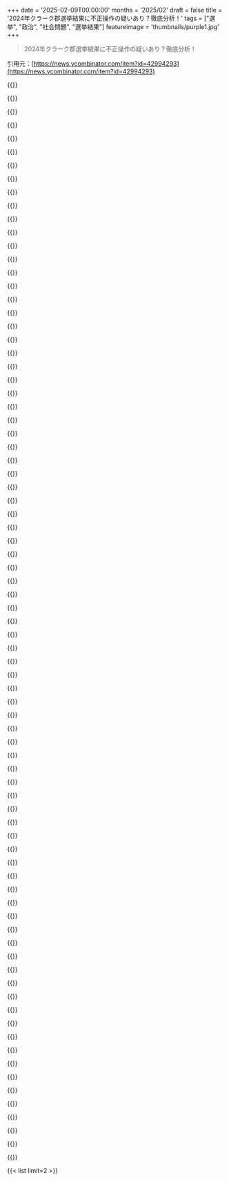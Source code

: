 +++
date = '2025-02-09T00:00:00'
months = '2025/02'
draft = false
title = '2024年クラーク郡選挙結果に不正操作の疑いあり？徹底分析！'
tags = ["選挙", "政治", "社会問題", "選挙結果"]
featureimage = 'thumbnails/purple1.jpg'
+++

> 2024年クラーク郡選挙結果に不正操作の疑いあり？徹底分析！

引用元：[https://news.ycombinator.com/item?id=42994293](https://news.ycombinator.com/item?id=42994293)

{{<matomeQuote body="これには注意が必要だね。EIN Presswireのニュースは保証なしにそのまま提供されてるから、この記事の内容の正確性や信頼性に責任を持たないって言ってる。これ、ニュースじゃなくて、有料のプレスリリースだよ。" userName="8organicbits" createdAt="2025-02-10T00:47:14" color="">}}

{{<matomeQuote body="分析のウェブサイトのリンクだよ。プレスリリースよりもこっちをちゃんと調べたほうがいいよ。https://electiontruthalliance.org/clark-county%2C-nv" userName="beedeebeedee" createdAt="2025-02-10T00:59:56" color="">}}

{{<matomeQuote body="これも指摘しておくよ。https://www.einpresswire.com/ai/press-release-generatorこれ、AIの空想かもしれない。作った人には恥を知ってほしいね。" userName="cogman10" createdAt="2025-02-10T00:53:41" color="">}}

{{<matomeQuote body="”フラグ”を押したよ。みんなもそうしたほうがいいと思う。" userName="loeg" createdAt="2025-02-10T00:56:35" color="">}}

{{<matomeQuote body="強く反対だな。分析や見つけたアーティファクトを調べるべきだし、それが共有されたソフトウェアと似ているかどうかも議論する価値がある。このコミュニティはこの問題に関心があるから、考察することが大事だと思う。" userName="beedeebeedee" createdAt="2025-02-10T01:03:26" color="">}}

{{<matomeQuote body="これは極端で分裂を招く主張だし、有料の地元テレビのウェブサイトで発表されてる。内容は説得力に欠けるし、信頼できる第三者が主張を裏付けていない。主張の出所は三ヶ月前に存在しなかった組織だから、疑う理由は多い。" userName="loeg" createdAt="2025-02-10T01:08:36" color="">}}

{{<matomeQuote body="君の批判は分析（やソフトウェア）を理解することとは無関係だね。読んで、考えて、議論しようよ。興味がないなら無視すればいいのに、他の人がやるのを抑圧しようとしてるのはおかしいよ。結果が説得力がなければ、それはそれでわかるはず。" userName="beedeebeedee" createdAt="2025-02-10T01:19:56" color="">}}

{{<matomeQuote body="ソースのブログを見たけど、あまりにも雑で信憑性に欠けると思った。本当に提示された”証拠”は変動幅の大きいデータの中からの一つのチョイスに過ぎない。提出する前にもっと詳しく調べるべきだったという批判は正当だと思う。" userName="throwworhtthrow" createdAt="2025-02-10T02:08:14" color="">}}

{{<matomeQuote body="データの分析を共有してくれない？他のコメントも詳しい情報を提供してるし、君の漠然とした評価だけだと議論を抑えつけようとしてると受け取られるよ。" userName="beedeebeedee" createdAt="2025-02-10T03:50:46" color="">}}

{{<matomeQuote body="”議論を抑えつけようとしてる”って、まさに心を読んでるね。" userName="perching_aix" createdAt="2025-02-10T17:04:02" color="">}}

{{<matomeQuote body="ここにはスレッドを通報するよう呼びかけるコメントがいくつかあったんだけど、実際に通報されてフロントページから消されたね。この議論ができないってのが一番スキャンダラスだと思う、我々はただのオタクだからさ。" userName="thejazzman" createdAt="2025-02-10T22:26:10" color="">}}

{{<matomeQuote body="ここはオリジナルの研究をする場所じゃないし、このコミュニティは分断的なトピックの冷静な分析に向いてないよ。" userName="loeg" createdAt="2025-02-10T02:40:12" color="">}}

{{<matomeQuote body="議論を抑え込もうとするのは、冷静に分断的なトピックを分析することとは真逆だから、反論を証明しようとしてるんだね。私を含め、多くの人が反対意見を持っているから、もっと掘り下げてオープンな議論をすることを勧めるよ。" userName="beedeebeedee" createdAt="2025-02-10T03:53:45" color="">}}

{{<matomeQuote body="彼らは意見を共有しているだけで、証拠はどこにもないよ。議論を抑えることが冷静にトピックを分析することの反対だって言われても、それはあなたの意見だよね。大体、ほとんどの議論は質が低いってことが分かるから、そう考えるのもわかるよ。" userName="perching_aix" createdAt="2025-02-10T21:15:45" color="">}}

{{<matomeQuote body="他の人に記事を通報するように頼むのは意見を共有するためじゃなくて、実際に通報の結果を得るためだよ。昨日、フロントページの3位からこれが消されたからね。" userName="thejazzman" createdAt="2025-02-10T22:28:21" color="#45d325">}}

{{<matomeQuote body="通報されたということが実証できないんじゃないかな。人々が特定の人の呼びかけで通報するとは思えないし、その発言はちょっと違うんだ。" userName="perching_aix" createdAt="2025-02-10T22:54:50" color="">}}

{{<matomeQuote body="数学論理的には、「議論を抑える」の反対は「議論を促す」ってわけじゃないよ。" userName="seethedeaduu" createdAt="2025-02-11T17:51:28" color="">}}

{{<matomeQuote body="ここはウィキペディアじゃないし、政治に関する話題はほとんどオフトピックだけど、あなたが言った理由ではないよ。" userName="cwillu" createdAt="2025-02-11T05:36:03" color="">}}

{{<matomeQuote body="そのデータを見てきたから、ちょっとした反論を投稿しようと思ったけど、通報されてコメントできなかった。通報する時に自分のコメントを残していればよかったと思うよ。" userName="throwworhtthrow" createdAt="2025-02-10T01:53:10" color="">}}

{{<matomeQuote body="これ、コミュニティにとって心配だよな。DOGEのエンジニア、Ethan ShaotranがMusk主催のハッカソンで投票集計を偽装できるソフト作ったって話だし。でも今はその名前がリポジトリから消えてて、プライベートユーザーになってる。でも、アーカイブされたdevpostのページで見つけられるみたい。これが結果を偽装するのに使えるのか、本当にそうだとしたら証拠を見つけられるのか疑問だよ。" userName="beedeebeedee" createdAt="2025-02-09T21:37:38" color="#ff33a1">}}

{{<matomeQuote body="オープンソースのソフトがどうやって投票の有効性をチェックしたり、偽の投票を作るのが選挙詐欺に役立つのか全然わからないよ。偽票を集計場所に持っていくのが難しいし、作り方なんて誰でもできるじゃん。" userName="GuB-42" createdAt="2025-02-10T01:46:13" color="">}}

{{<matomeQuote body="このリポジトリって投票がちゃんとカウントされるのを保証するためのものだよね？それを偽装するためのものじゃない気がする。私もbskyで意見投稿したよ。" userName="patcon" createdAt="2025-02-10T00:52:29" color="">}}

{{<matomeQuote body="そのテストスイートの存在には特に悪いことはないと思う。でも、Eの内輪に入るためにはこのスキルセットが必要なのかもしれないっていうのは、疑いの証拠が増えるよね。" userName="rcpt" createdAt="2025-02-10T01:21:05" color="">}}

{{<matomeQuote body="選挙の有効性を確かめるためにコードを書くって、エレクトロンの不正の証だとする論理はどうもおかしい気がする。" userName="smsm42" createdAt="2025-02-10T08:50:58" color="">}}

{{<matomeQuote body="Elonや2024年の選挙に関して、怪しい活動がたくさんある中で、内輪に投票生成の専門家がいるのは確かに怪しいな。同時に、これはあくまで疑わしき証拠なんだけどね。" userName="rcpt" createdAt="2025-02-10T17:06:17" color="">}}

{{<matomeQuote body="毎回の選挙に不正の疑いはついて回るし、負け側が疑惑を持つのはいつものこと。実際に詐欺があることもあるけど、そうじゃないことも多いから、すごく慎重になるべきだと思う。" userName="smsm42" createdAt="2025-02-10T22:02:53" color="">}}

{{<matomeQuote body="Muskが選挙を操作したって主張には懐疑的だったけど、Trumpがそれを自慢してるから興味深いよな。選挙の安全性について真剣に考えてるだろうし。" userName="jquery" createdAt="2025-02-10T00:55:24" color="">}}

{{<matomeQuote body="なんでそんなことする人がいるんだろう、ちょっと怖いわ。" userName="Ancalagon" createdAt="2025-02-09T22:29:14" color="">}}

{{<matomeQuote body="Election Truth Allianceの報告には統計的にもっと重い証拠があるみたい。Clark Countyでの投票シェアに強い不連続性があって、これって過去の不正疑惑の選挙でも見られるんだよ。データを集めてくれるといいけど、何が見つかるかは分からないね。" userName="drawkward" createdAt="2025-02-10T22:09:08" color="#ff5733">}}

{{<matomeQuote body="2023年の時点で、右寄りの人に対して『選挙否定派』ってのが nonstop な侮辱語だったのを思い出すよ。" userName="ARandomerDude" createdAt="2025-02-10T00:52:12" color="">}}

{{<matomeQuote body="2023年には2020年の選挙に関する疑惑は共和党の多くの担当者や委員会によって徹底的に調査されたけど、実際の証拠は見つからなかったんだ。今でも選挙が盗まれたって信じてる人は、少なくとも故意に無知だよ。この分析は公開データを使っていて、他の統計学者が再現できるような情報を提供してる。これは2020年の選挙後のほとんどの主張とはまったく異なるよ。" userName="tzs" createdAt="2025-02-10T03:54:19" color="#45d325">}}

{{<matomeQuote body="このグループの政治的な立ち位置はなんなの？2024年に設立された組織からの有料プレスリリースしかないのに、役員もあまりよく知られてない人ばっかりだし。" userName="barryrandall" createdAt="2025-02-10T15:51:28" color="">}}

{{<matomeQuote body="彼らが示しているのは、対面投票がハリスを支持してないってこと。これは驚くことじゃないよね。平均的に見ると、民主党の人はコロナを心配してるのが多いから。今回は正直な審査を受けないだろうし、彼らは何もないことを認める必要もないだろう。" userName="LorenPechtel" createdAt="2025-02-10T20:50:52" color="">}}

{{<matomeQuote body="早期投票における票の偏りやバッチサイズの相関を再現できたよ。郵送投票の平均的なバッチサイズは高かったし、選挙日に比べて機械の数が少なかったのが興味深い。統計って直感的じゃないこともあるんだよね。" userName="deckar01" createdAt="2025-02-11T04:24:13" color="">}}

{{<matomeQuote body="編集：郵送投票はむしろ分布が広がってない。小さいセットの分布の分析をミニマムとマキシマムだけでやると、他のセットみたいに全範囲でやらないと意味ないんだよね。バッチサイズが増えるにつれて分布に近づくから、もう驚くことじゃなくなった。" userName="deckar01" createdAt="2025-02-11T17:44:04" color="">}}

{{<matomeQuote body="あの分析を選挙日のグループと比較してみようとしたけど、ちょっと混乱したな。データについてもっと知りたい。" userName="beedeebeedee" createdAt="2025-02-11T18:30:28" color="">}}

{{<matomeQuote body="こんな記事、まじでパワフルだと思う。2024年の干渉を主張している側が2020年の選挙不正を疑うのは民主主義を否定することだって主張してたから、作者たちが誰かを納得させることは無理だと思う。選挙の詐欺が本物だとしても、システムを直さないといけないよ。" userName="quotemstr" createdAt="2025-02-10T00:45:02" color="">}}

{{<matomeQuote body="2024年の選挙が不正だったと主流の民主党が主張することは絶対ない。これは過激な団体だし、民主党を代表しているわけじゃないよ。" userName="loeg" createdAt="2025-02-10T01:00:14" color="">}}

{{<matomeQuote body="民主党の立場は分析に影響しないはずだよ。証拠があるなら、その証拠はそのまま評価されるべきだと思う。" userName="beedeebeedee" createdAt="2025-02-10T01:15:12" color="">}}

{{<matomeQuote body="GPは2024年の民主党の反応が2020年の共和党のそれと同じだと言いたいみたいだけど、全然違う。" userName="loeg" createdAt="2025-02-10T02:38:39" color="">}}

{{<matomeQuote body="2024年に干渉を疑っているのは、2020年の不正を疑うことが民主主義を否定することだって言ってた連中だ。証拠を出せないまま、誰も納得しないと思うよ。" userName="Trasmatta" createdAt="2025-02-10T00:55:14" color="">}}

{{<matomeQuote body="スレッドの流れが心配だ。2020年の不正の主張は投票の郵送や憶測に基づいていたが、今回のは統計分析に基づいている。HNの人たちには受け入れられるはずだ。" userName="z3c0" createdAt="2025-02-10T01:03:38" color="">}}

{{<matomeQuote body="民主主義には選挙民に多くを求める。投票が思い通りにならないときは、自分の価値観を抑えて相手のものを受け入れる必要がある。" userName="CWuestefeld" createdAt="2025-02-10T01:12:40" color="">}}

{{<matomeQuote body="この手の記事は本当にうんざりだ。証拠をちゃんと見ずに意見を言うのは良くない。科学者が月は実在すると言うのに、FacebookのKeithがそれがホログラムだと言ったらどうするの？" userName="DoctorOW" createdAt="2025-02-10T01:00:59" color="#45d325">}}

{{<matomeQuote body="選挙機械がドイツでは禁止されているのには理由がある。" userName="amai" createdAt="2025-02-10T21:33:11" color="">}}

{{<matomeQuote body="彼らの分析は不十分な気がする。ハリスが下位のレースに比べて劣っていたことが主な理由とされているが、キャンペーン自体も不人気で弱いのが大きいと思う。" userName="lanternfish" createdAt="2025-02-10T00:47:03" color="">}}

{{<matomeQuote body="具体的な主張は奇妙だ。最初の300票はランダムパターンで、その後が候補者に偏るって言ってる。でも、実際の投票データではあまり見られない。" userName="defrost" createdAt="2025-02-10T00:55:06" color="">}}

{{<matomeQuote body="その点線をどこに引くべきか分からないけど、票数が多い機械間でのバラツキは少ないべきだと思う。地理的分布が影響してるかも。" userName="throw678937" createdAt="2025-02-10T05:55:28" color="">}}

{{<matomeQuote body="統計パターンがロシアやジョージアの確認済みの不正のそれと似ているのが主なポイント。ハリスに不利な要因を見逃しているか、意図的に無視している可能性がある。" userName="z3c0" createdAt="2025-02-10T00:54:52" color="">}}

{{<matomeQuote body="生データをダウンロードして、自分で“ロシアンテール”パターンがないと確認したの？" userName="defrost" createdAt="2025-02-10T01:13:27" color="">}}

{{<matomeQuote body="これはまさに数秘術だね。全然説得力を感じないよ。" userName="loeg" createdAt="2025-02-10T02:41:22" color="">}}

{{<matomeQuote body="必ずしも正しいとは限らない。確かに。’文字通り数秘術’なんて言うのは誇張に過ぎないよ。あなたのコメントは実質的な内容がなく、同じ’直感的な意見’を繰り返すだけ。" userName="defrost" createdAt="2025-02-10T02:59:41" color="">}}

{{<matomeQuote body="別のコメント主がコラボノートを投稿してるよ。あなたは全ての投稿を否定的に捉えてるけど、それは統計分析に基づくんじゃなくて、自分の価値判断によるものだよ。少なくとも、そのコラボノートをコピーして貼り付けて、元の分析を読んでから否定して！" userName="beedeebeedee" createdAt="2025-02-10T04:33:14" color="">}}

{{<matomeQuote body="あなたは彼らの分析の大半を見逃している。驚くべき異常（いわゆる'ロシアンテール'）は早期投票に現れて、当日投票や郵送投票には現れないんだ。もう一度読み返して、見逃した点をキャッチしたほうがいいよ。他のコメント主がコラボノートを投稿したから、詳細が見たいなら掘り下げてみて！" userName="beedeebeedee" createdAt="2025-02-10T04:16:29" color="">}}

{{<matomeQuote body="Election Truth Allianceの分析やトランプの他の主張に関する文脈を提供するNewsweekの記事だよ。" userName="beedeebeedee" createdAt="2025-02-09T23:07:56" color="">}}

{{<matomeQuote body="“彼はコンピュータを誰よりも知ってる。あの投票計算のコンピュータたちがね。”トランプが群衆に語った。’ペンシルバニアでは圧勝した’とも言ってる。たとえETAの分析やDOGE社員の投票ソフトウェアに関わらず、トランプのこのコメントは調査の必要があるって疑念を招いてるよ。すぐにフラグを立てたり、ダウンvoteするのは早すぎると思う。" userName="beedeebeedee" createdAt="2025-02-10T04:26:35" color="">}}

{{<matomeQuote body="この投稿の重要な主張の一つ、早期投票の集計における’ロシアンテール’を、Clark County, NVのウェブサイトにホストされている生データから再現できるよ。これはコラボノートで実行できるコードだ。" userName="brchr" createdAt="2025-02-10T02:57:50" color="#45d325">}}

{{<matomeQuote body="ありがとう！私はそのノートブックを実行して、早期投票のヒストグラムを再現したよ。共有してくれて感謝してる。他のコメント主は詳細を提供せずに分析を否定してるから、みんなもこのノートブックを再現してみて掘り下げるべきだと思う。’ロシアンテール’が何か知らない人のために、このPDFのリンクもあるよ。" userName="beedeebeedee" createdAt="2025-02-10T04:18:24" color="#45d325">}}

{{<matomeQuote body="元の投稿にコメントした方が便利だったかもね。" userName="derangedHorse" createdAt="2025-02-10T13:55:41" color="">}}

{{<matomeQuote body="このスレッドの元の投稿者に返信してるけど、全体の議論に関係あるからトップレベルコメントにしたよ。公平な選挙なら投票率はベル型のグラフになるはずで、データに異常があると不正の可能性があるんだって。だけど、データから結論を出すなんてあり得ないし、あくまで'不正の証拠かもしれない'という程度でしかないんだよね。地域ごとの配分が異常だとか言われてるけど、全員が同じ分布に従うなんて仮定は無理があるし、色々な要因があるのにその辺無視してるんじゃないかな。具体的な証拠がないとただの意見で終わっちゃうよ。" userName="derangedHorse" createdAt="2025-02-10T13:54:22" color="#785bff">}}

{{<matomeQuote body="データから結論を出せるなんてペダンティックに過ぎるよ。科学的研究はデータから結論を出すプロセスだし、定期的な測定や独立変数の管理が必要なんだから。" userName="z3c0" createdAt="2025-02-10T17:30:36" color="">}}

{{<matomeQuote body="確かに、私は’尊敬される’統計学者の基準を主観的に決めてるけどね。統計学者はデータを分析して客観的な判断を下すものだと思ってる。科学研究とは別の話だし、データについての客観的な発言は議論を支えるために使われるんだよ。" userName="derangedHorse" createdAt="2025-02-10T18:09:51" color="">}}

{{<matomeQuote body="私は、正しさが信念から生じるという考えには疑問が残るけど、統計学者はデータが示すことを解釈する役割を持つんだよね。多くの統計学者はサンプリングの限界を理解していて、客観性を保つのが不可能だって知ってる。だから結果は確率や仮説の形で提案されるんだ。" userName="z3c0" createdAt="2025-02-10T18:50:13" color="">}}

{{<matomeQuote body="derangedHorseさん、ありがとう！異常なのは、特に(1)早期投票だけでなく、(2)郵送投票や(3)当日投票に変化が見られない事だよ。300票以上の投票後に異常が出てるみたい。分析を発表した人たちがこのデータをどう扱ったか、もう少し説明が必要かもね。" userName="beedeebeedee" createdAt="2025-02-10T16:43:35" color="">}}

{{<matomeQuote body="特に不思議じゃないと思うよ。2020年の落選投票を示せばもっと強い主張にできるのに、2012年と2016年だけ選ぶのは変だと思う。彼女が言っている不規則性が2020年にどう影響したかまでは考えられてないね。" userName="derangedHorse" createdAt="2025-02-10T17:53:09" color="">}}

{{<matomeQuote body="コメントの内容や党別に投票を行うこと自体はおかしいとは思わないね。でも、選挙の不正がどういう形で起きるかをしっかり定義しないとただの噂に終わってしまうよ。" userName="beedeebeedee" createdAt="2025-02-10T20:06:07" color="">}}

{{<matomeQuote body="本当の不正は投票への障害を作ることだよ。彼は民主党の投票を抑えるやり方で勝っただけで、投票所での不正とは違うんだ。だから、実際に何が起こったかは、投票に行けなかった理由を調査しないとわからない。" userName="LorenPechtel" createdAt="2025-02-10T22:01:27" color="">}}

{{<matomeQuote body="2020年の選挙に関するもっと正直で詳しい数学的分析があったのに、今回のクラーク郡での不正が本当にあったかは疑問だね。ハリスが悪い候補者だったのが大きいと思う。" userName="Blackstrat" createdAt="2025-02-10T12:13:44" color="">}}

{{<matomeQuote body="毎回選挙後にこんなことになるってこと？2020年の選挙不正陰謀論と似てる気がするんだけど。" userName="generalizations" createdAt="2025-02-09T22:49:12" color="">}}

{{<matomeQuote body="2020年の不正の話は証拠もないし、無茶苦茶だったけど、今回のは統計的なパターンの異常が示されてる。オーストラリアに住んでるけど、データ分析の経験があるから、もし他の郡でも同じことが確認されたら信憑性が増すと思う。" userName="defrost" createdAt="2025-02-10T00:51:13" color="#ff5733">}}

{{<matomeQuote body="これはHarris側からの情報じゃないみたい。それは重要な違いだと思う。2020年の裁判は信頼できる情報がなかったから、今回は違うかもね。" userName="digitaltrees" createdAt="2025-02-10T01:13:25" color="">}}

{{<matomeQuote body="2020年の選挙では不正の証拠はなかったよ。2024年では、負けた候補が選挙を争わなかったから、新たに見つかった証拠なんだ。" userName="beedeebeedee" createdAt="2025-02-09T22:52:31" color="">}}

{{<matomeQuote body="もし監査が本当に行われたなら別だけど、アリゾナの一部の郡では監査じゃなくてリコールだった。" userName="Izkata" createdAt="2025-02-10T06:13:52" color="">}}

{{<matomeQuote body="アメリカ政府の権力とお金の集中を見ると、選挙が常に不正なしなのはおかしいと思う。データが公開されれば、今まで見えなかった問題が浮かび上がるかもしれない。" userName="roenxi" createdAt="2025-02-10T00:44:15" color="">}}

{{<matomeQuote body="選挙のセキュリティを徹底的にテストするのは良いことだと思う。" userName="rcpt" createdAt="2025-02-10T00:44:28" color="">}}

{{<matomeQuote body="2016年だってロシアの問題があったし、問題は残ってるよ。" userName="engineer_22" createdAt="2025-02-10T00:51:44" color="">}}

{{<matomeQuote body="この分析は経験不足だね。2024年ネバダ州の投票データを見てたけど、Harrisが負けるのは初めからわかってた。ネバダは選挙プロセスがクリーンだから、不正の兆候が少ないと思う。" userName="jandrewrogers" createdAt="2025-02-10T01:01:28" color="#ff5c5c">}}

{{<matomeQuote body="別のコメントが統計のヒストグラムを示してたけど、それをコピーしてどこが間違ってるか説明してほしい。" userName="beedeebeedee" createdAt="2025-02-10T04:35:10" color="">}}

{{<matomeQuote body="グラフとか使って記事にしたらどう？データも公開してさ。" userName="rcpt" createdAt="2025-02-10T01:24:31" color="">}}

{{<matomeQuote body="ネバダ州のデータソースは公開されてるけど、整理されてないから集めるの大変なんだ。分析の仕事はしないけど、友達がずっとやってるから手伝ってる。選挙の時期は忙しいけど、信頼されればキャンペーンからガッツリ儲かるよ。メディアの投票調査はあんまり信頼できないし、ちゃんとしたキャンペーンは結果を予測してるもんだ。" userName="jandrewrogers" createdAt="2025-02-10T04:11:01" color="#ff5733">}}

{{<matomeQuote body="重要なことを分かってるみたいだし、もう分析も終わったなら、公開した方がいいんじゃない？" userName="rcpt" createdAt="2025-02-10T04:34:02" color="">}}



{{< list limit=2 >}}
